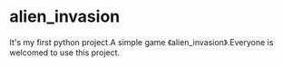 # alien_invasion
It's my first python project.A simple game 《alien_invasion》.Everyone is welcomed to use this project. 
